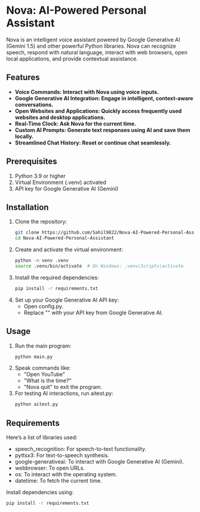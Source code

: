 # Nova: AI-Powered Personal Assistant

Nova is an intelligent voice assistant powered by Google Generative AI (Gemini 1.5) and other powerful Python libraries. Nova can recognize speech, respond with natural language, interact with web browsers, open local applications, and provide contextual assistance.

## Features
- **Voice Commands: Interact with Nova using voice inputs.**
- **Google Generative AI Integration: Engage in intelligent, context-aware conversations.**
- **Open Websites and Applications: Quickly access frequently used websites and desktop applications.**
- **Real-Time Clock: Ask Nova for the current time.**
- **Custom AI Prompts: Generate text responses using AI and save them locally.**
- **Streamlined Chat History: Reset or continue chat seamlessly.**

## Prerequisites
1. Python 3.9 or higher
2. Virtual Environment (.venv) activated
3. API key for Google Generative AI (Gemini)

## Installation
1. Clone the repository:
   ```bash
   git clone https://github.com/Sahil9822/Nova-AI-Powered-Personal-Assistant.git
   cd Nova-AI-Powered-Personal-Assistant
   ```
2. Create and activate the virtual environment:
   ```bash
   python -m venv .venv
   source .venv/bin/activate  # On Windows: .venv\Scripts\activate
   ```
3. Install the required dependencies:
   ```bash
   pip install -r requirements.txt
   ```
4. Set up your Google Generative AI API key:
   - Open config.py.
   - Replace "" with your API key from Google Generative AI.

## Usage
1. Run the main program:
   ```bash
   python main.py
   ```
2. Speak commands like:
   - "Open YouTube"
   - "What is the time?"
   - "Nova quit" to exit the program.
3. For testing AI interactions, run aitest.py:
   ```bash
   python aitest.py
   ```
   
## Requirements
Here’s a list of libraries used:
- speech_recognition: For speech-to-text functionality.
- pyttsx3: For text-to-speech synthesis.
- google-generativeai: To interact with Google Generative AI (Gemini).
- webbrowser: To open URLs.
- os: To interact with the operating system.
- datetime: To fetch the current time.

Install dependencies using:
```bash
pip install -r requirements.txt
```
